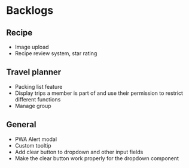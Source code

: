 # Backlogs

## Recipe

- Image upload
- Recipe review system, star rating

## Travel planner

- Packing list feature
- Display trips a member is part of and use their permission to restrict different functions
- Manage group

## General

- PWA Alert modal
- Custom tooltip
- Add clear button to dropdown and other input fields
- Make the clear button work properly for the dropdown component
